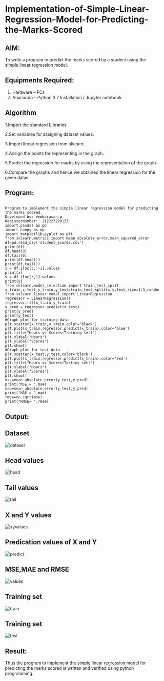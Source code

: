 # Implementation-of-Simple-Linear-Regression-Model-for-Predicting-the-Marks-Scored

## AIM:
To write a program to predict the marks scored by a student using the simple linear regression model.

## Equipments Required:
1. Hardware – PCs
2. Anaconda – Python 3.7 Installation / Jupyter notebook

## Algorithm
1.Import the standard Libraries.

2.Set variables for assigning dataset values.

3.Import linear regression from sklearn.

4.Assign the points for representing in the graph.

5.Predict the regression for marks by using the representation of the graph.

6.Compare the graphs and hence we obtained the linear regression for the given datas
   

## Program:
```

Program to implement the simple linear regression model for predicting the marks scored.
Developed by: vembarasan.p
RegisterNumber:  212223220123
import pandas as pd
import numpy as np
import matplotlib.pyplot as plt
from sklearn.metrics import mean_absolute_error,mean_squared_error
df=pd.read_csv('student_scores.csv')
print(df)
df.head(0)
df.tail(0)
print(df.head())
print(df.tail())
x = df.iloc[:,:-1].values
print(x)
y = df.iloc[:,1].values
print(y)
from sklearn.model_selection import train_test_split
x_train,x_test,y_train,y_test=train_test_split(x,y,test_size=1/3,random_state=0)
from sklearn.linear_model import LinearRegression
regressor = LinearRegression()
regressor.fit(x_train,y_train)
y_pred = regressor.predict(x_test)
print(y_pred)
print(y_test)
#Graph plot for training data
plt.scatter(x_train,y_train,color='black')
plt.plot(x_train,regressor.predict(x_train),color='blue')
plt.title("Hours vs Scores(Training set)")
plt.xlabel("Hours")
plt.ylabel("Scores")
plt.show()
#Graph plot for test data
plt.scatter(x_test,y_test,color='black')
plt.plot(x_train,regressor.predict(x_train),color='red')
plt.title("Hours vs Scores(Testing set)")
plt.xlabel("Hours")
plt.ylabel("Scores")
plt.show()
mse=mean_absolute_error(y_test,y_pred)
print('MSE = ',mse)
mae=mean_absolute_error(y_test,y_pred)
print('MAE = ',mae)
rmse=np.sqrt(mse)
print("RMSE= ",rmse)

```

## Output:
## Dataset
![dataset](https://github.com/vembuu07/Implementation-of-Simple-Linear-Regression-Model-for-Predicting-the-Marks-Scored/assets/150772461/35548586-783c-4c43-904b-c38a2bb47025)
## Head values
![head](https://github.com/vembuu07/Implementation-of-Simple-Linear-Regression-Model-for-Predicting-the-Marks-Scored/assets/150772461/0b1cad91-e041-43e3-b542-c3e27ebdd535)
## Tail values
![tail](https://github.com/vembuu07/Implementation-of-Simple-Linear-Regression-Model-for-Predicting-the-Marks-Scored/assets/150772461/1cb9ce7f-1dc6-4c5a-affb-208aaf02d046)
## X and Y values
![xyvalues](https://github.com/vembuu07/Implementation-of-Simple-Linear-Regression-Model-for-Predicting-the-Marks-Scored/assets/150772461/2d0000c4-1a25-43aa-8219-85bb3f81bc28)
## Predication values of X and Y
![predict ](https://github.com/vembuu07/Implementation-of-Simple-Linear-Regression-Model-for-Predicting-the-Marks-Scored/assets/150772461/6359e040-3b8c-4d21-bc81-9d5121729133)
## MSE,MAE and RMSE
![values](https://github.com/vembuu07/Implementation-of-Simple-Linear-Regression-Model-for-Predicting-the-Marks-Scored/assets/150772461/9e950a86-cb46-4a34-8b21-6fd553458322)
## Training set
![train](https://github.com/vembuu07/Implementation-of-Simple-Linear-Regression-Model-for-Predicting-the-Marks-Scored/assets/150772461/13e10aac-705c-4932-baf4-0a7ca127d3e5)
## Training set
![test](https://github.com/vembuu07/Implementation-of-Simple-Linear-Regression-Model-for-Predicting-the-Marks-Scored/assets/150772461/ec19bddc-4068-41df-be17-9de2cf4ea92e)



## Result:
Thus the program to implement the simple linear regression model for predicting the marks scored is written and verified using python programming.
